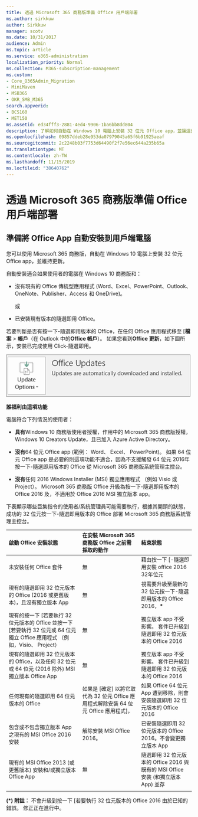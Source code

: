 ```yaml
---
title: 透過 Microsoft 365 商務版準備 Office 用戶端部署
ms.author: sirkkuw
author: Sirkkuw
manager: scotv
ms.date: 10/31/2017
audience: Admin
ms.topic: article
ms.service: o365-administration
localization_priority: Normal
ms.collection: M365-subscription-management
ms.custom:
- Core_O365Admin_Migration
- MiniMaven
- MSB365
- OKR_SMB_M365
search.appverid:
- BCS160
- MET150
ms.assetid: ed34fff3-2881-4ed4-9906-1ba6bb8dd804
description: 了解如何自動在 Windows 10 電腦上安裝 32 位元 Office app，並讓這些更新。
ms.openlocfilehash: 09857ddeb28e953da07979045a65f6b91925aeaf
ms.sourcegitcommit: 2c2248b03f7753d64490f2f7e56ec644a235b65a
ms.translationtype: MT
ms.contentlocale: zh-TW
ms.lasthandoff: 11/15/2019
ms.locfileid: "38640762"
---
```

# <a name="prepare-for-office-client-deployment-by-microsoft-365-business"></a>透過 Microsoft 365 商務版準備 Office 用戶端部署

## <a name="prepare-to-automatically-install-office-apps-to-client-computers"></a>準備將 Office App 自動安裝到用戶端電腦

您可以使用 Microsoft 365 商務版，自動在 Windows 10 電腦上安裝 32 位元 Office app，並維持更新。
  
自動安裝適合如果使用者的電腦在 Windows 10 商務版和：
  
- 沒有現有的 Office 傳統型應用程式 (Word、Excel、PowerPoint、Outlook、OneNote、Publisher、Access 和 OneDrive)。
    
    或
    
- 已安裝現有版本的隨選即用 Office。
    
若要判斷是否有按一下-隨選即用版本的 Office，在任何 Office 應用程式移至 [**檔案** \> **帳戶**（在 Outlook 中的**Office 帳戶**）。 如果您看到**Office 更新**，如下圖所示，安裝已完成使用 Click-隨選即用。 
  
![Screenshot of Office updates in Office app Account](media/e3439380-fa43-4ed6-ae5d-64851c297df5.png)
  
 **誰福利由這項功能**
  
電腦符合下列情況的使用者：
  
- **具有**Windows 10 商務版使用者授權，作用中的 Microsoft 365 商務版授權，Windows 10 Creators Update，且已加入 Azure Active Directory。 
    
- **沒有**64 位元 Office app (範例： Word、 Excel、 PowerPoint)。 如果 64 位元 Office app 是必要的則這項功能不適合，因為不支援觸發 64 位元 2016年按一下-隨選即用版本的 Office 從 Microsoft 365 商務版系統管理主控台。 
    
- **沒有**任何 2016 Windows Installer (MSI) 獨立應用程式 （例如 Visio 或 Project）。 Microsoft 365 商務版 Office 升級為按一下-隨選即用版本的 Office 2016 及，不適用於 Office 2016 MSI 獨立版本 app。 
    
下表顯示哪些巨集指令的使用者/系統管理員可能需要執行，根據其開頭的狀態，成功的 32 位元按一下-隨選即用版本的 Office 部署 Microsoft 365 商務版系統管理主控台。
  
|**啟動 Office 安裝狀態**|**在安裝 Microsoft 365 商務版 Office 之前需採取的動作**|**結束狀態**|
|:-----|:-----|:-----|
|未安裝任何 Office 套件  <br/> |無  <br/> |藉由按一下 [-隨選即用安裝 office 2016 32年位元  <br/> |
|現有的隨選即用 32 位元版本的 Office (2016 或更舊版本)，且沒有獨立版本 App  <br/> |無  <br/> |視需要升級至最新的 32 位元按一下-隨選即用版本的 Office 2016，**\*** <br/> |
|現有的按一下 [若要執行 32 位元版本的 Office 並按一下 [若要執行 32 位元或 64 位元獨立 Office 應用程式 （例如，Visio、 Project）  <br/> |無  <br/> |獨立版本 app 不受影響。 套件已升級到隨選即用 32 位元版本的 Office 2016  <br/> |
|現有的隨選即用 32 位元版本的 Office，以及任何 32 位元或 64 位元 (2016 除外) MSI 獨立版本 Office App  <br/> |無  <br/> |獨立版本 app 不受影響。 套件已升級到隨選即用 32 位元版本的 Office 2016  <br/> ||||
|任何現有的隨選即用 64 位元版本的 Office  <br/> |如果是 [確定] 以將它取代為 32 位元 Office 應用程式解除安裝 64 位元 Office 應用程式]，  <br/> |如果 Office 64 位元 App 遭到移除，則會安裝隨選即用 32 位元版本的 Office 2016  <br/> |
|包含或不包含獨立版本 App 之現有的 MSI Office 2016 安裝  <br/> |解除安裝 MSI Office 2016。  <br/> |已安裝隨選即用 32 位元版本的 Office 2016。不會變更獨立版本 App  <br/> |
|現有的 MSI Office 2013 (或更舊版本) 安裝和/或獨立版本 Office App  <br/> |無  <br/> |隨選即用 32 位元版本的 Office 2016 與既有的 MSI Office 安裝 (和獨立版本 App) 並存  <br/> |
||||
   
 **(\*) 附註：** 不會升級到按一下 [若要執行 32 位元版本的 Office 2016 由於已知的錯誤。 修正正在進行中。 
  